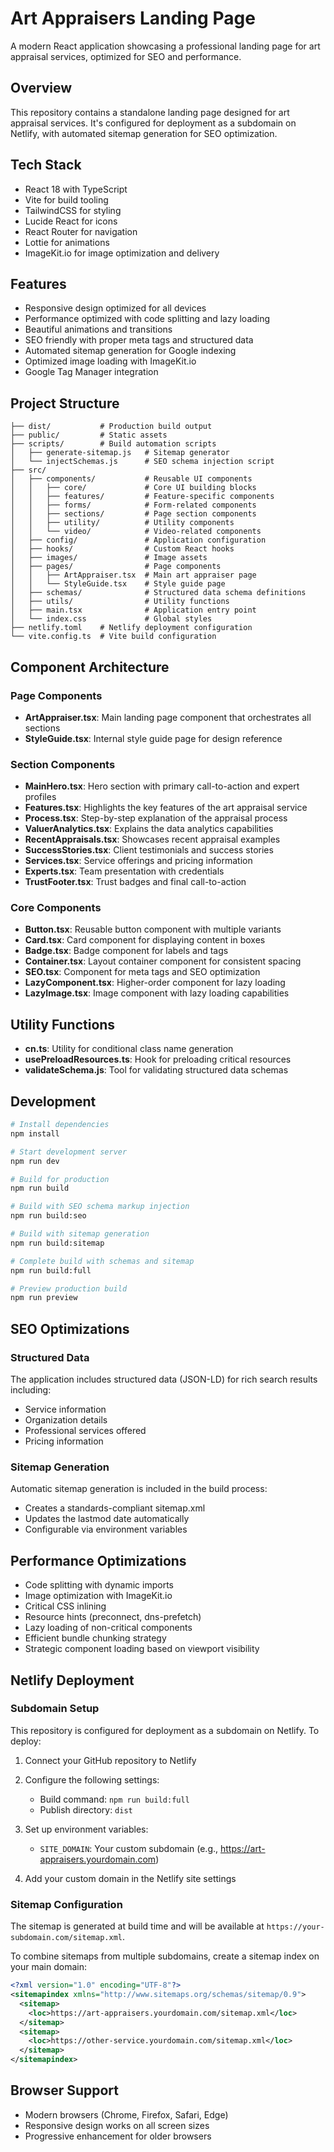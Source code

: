 # Art Appraisers Landing Page

A modern React application showcasing a professional landing page for art appraisal services, optimized for SEO and performance.

## Overview

This repository contains a standalone landing page designed for art appraisal services. It's configured for deployment as a subdomain on Netlify, with automated sitemap generation for SEO optimization.

## Tech Stack

- React 18 with TypeScript
- Vite for build tooling
- TailwindCSS for styling
- Lucide React for icons
- React Router for navigation
- Lottie for animations
- ImageKit.io for image optimization and delivery

## Features

- Responsive design optimized for all devices
- Performance optimized with code splitting and lazy loading
- Beautiful animations and transitions
- SEO friendly with proper meta tags and structured data
- Automated sitemap generation for Google indexing
- Optimized image loading with ImageKit.io
- Google Tag Manager integration

## Project Structure

```
├── dist/           # Production build output
├── public/         # Static assets
├── scripts/        # Build automation scripts
│   ├── generate-sitemap.js   # Sitemap generator
│   └── injectSchemas.js      # SEO schema injection script
├── src/
│   ├── components/           # Reusable UI components 
│   │   ├── core/             # Core UI building blocks
│   │   ├── features/         # Feature-specific components
│   │   ├── forms/            # Form-related components
│   │   ├── sections/         # Page section components
│   │   ├── utility/          # Utility components
│   │   └── video/            # Video-related components
│   ├── config/               # Application configuration
│   ├── hooks/                # Custom React hooks
│   ├── images/               # Image assets
│   ├── pages/                # Page components
│   │   ├── ArtAppraiser.tsx  # Main art appraiser page
│   │   └── StyleGuide.tsx    # Style guide page
│   ├── schemas/              # Structured data schema definitions
│   ├── utils/                # Utility functions
│   ├── main.tsx              # Application entry point
│   └── index.css             # Global styles
├── netlify.toml    # Netlify deployment configuration
└── vite.config.ts  # Vite build configuration
```

## Component Architecture

### Page Components

- **ArtAppraiser.tsx**: Main landing page component that orchestrates all sections
- **StyleGuide.tsx**: Internal style guide page for design reference

### Section Components

- **MainHero.tsx**: Hero section with primary call-to-action and expert profiles
- **Features.tsx**: Highlights the key features of the art appraisal service
- **Process.tsx**: Step-by-step explanation of the appraisal process
- **ValuerAnalytics.tsx**: Explains the data analytics capabilities
- **RecentAppraisals.tsx**: Showcases recent appraisal examples
- **SuccessStories.tsx**: Client testimonials and success stories
- **Services.tsx**: Service offerings and pricing information
- **Experts.tsx**: Team presentation with credentials
- **TrustFooter.tsx**: Trust badges and final call-to-action

### Core Components

- **Button.tsx**: Reusable button component with multiple variants
- **Card.tsx**: Card component for displaying content in boxes
- **Badge.tsx**: Badge component for labels and tags
- **Container.tsx**: Layout container component for consistent spacing
- **SEO.tsx**: Component for meta tags and SEO optimization
- **LazyComponent.tsx**: Higher-order component for lazy loading
- **LazyImage.tsx**: Image component with lazy loading capabilities

## Utility Functions

- **cn.ts**: Utility for conditional class name generation
- **usePreloadResources.ts**: Hook for preloading critical resources
- **validateSchema.js**: Tool for validating structured data schemas

## Development

```bash
# Install dependencies
npm install

# Start development server
npm run dev

# Build for production
npm run build

# Build with SEO schema markup injection
npm run build:seo

# Build with sitemap generation
npm run build:sitemap

# Complete build with schemas and sitemap
npm run build:full

# Preview production build
npm run preview
```

## SEO Optimizations

### Structured Data
The application includes structured data (JSON-LD) for rich search results including:
- Service information
- Organization details
- Professional services offered
- Pricing information

### Sitemap Generation
Automatic sitemap generation is included in the build process:
- Creates a standards-compliant sitemap.xml
- Updates the lastmod date automatically
- Configurable via environment variables

## Performance Optimizations

- Code splitting with dynamic imports
- Image optimization with ImageKit.io
- Critical CSS inlining
- Resource hints (preconnect, dns-prefetch)
- Lazy loading of non-critical components
- Efficient bundle chunking strategy
- Strategic component loading based on viewport visibility

## Netlify Deployment

### Subdomain Setup

This repository is configured for deployment as a subdomain on Netlify. To deploy:

1. Connect your GitHub repository to Netlify
2. Configure the following settings:
   - Build command: `npm run build:full`
   - Publish directory: `dist`

3. Set up environment variables:
   - `SITE_DOMAIN`: Your custom subdomain (e.g., https://art-appraisers.yourdomain.com)

4. Add your custom domain in the Netlify site settings

### Sitemap Configuration

The sitemap is generated at build time and will be available at `https://your-subdomain.com/sitemap.xml`.

To combine sitemaps from multiple subdomains, create a sitemap index on your main domain:

```xml
<?xml version="1.0" encoding="UTF-8"?>
<sitemapindex xmlns="http://www.sitemaps.org/schemas/sitemap/0.9">
  <sitemap>
    <loc>https://art-appraisers.yourdomain.com/sitemap.xml</loc>
  </sitemap>
  <sitemap>
    <loc>https://other-service.yourdomain.com/sitemap.xml</loc>
  </sitemap>
</sitemapindex>
```

## Browser Support

- Modern browsers (Chrome, Firefox, Safari, Edge)
- Responsive design works on all screen sizes
- Progressive enhancement for older browsers